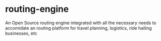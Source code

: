 # routing-engine
An Open Source routing engine integrated with all the necessary needs to accomidate an routing platform for travel planning, logistics, ride hailing businesses, etc
